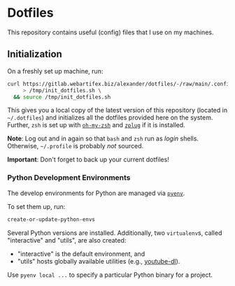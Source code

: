 # Dotfiles

This repository contains useful (config) files that I use on my machines.


## Initialization

On a freshly set up machine, run:

```bash
curl https://gitlab.webartifex.biz/alexander/dotfiles/-/raw/main/.config/shell/init_dotfiles.sh \
     > /tmp/init_dotfiles.sh \
  && source /tmp/init_dotfiles.sh
```

This gives you a local copy of the latest version of this repository
    (located in `~/.dotfiles`)
    and initializes all the dotfiles provided here on the system.
Further, `zsh` is set up
    with [`oh-my-zsh`](https://ohmyz.sh/) and [`zplug`](https://github.com/zplug/zplug)
    if it is installed.

**Note**: Log out and in again so that `bash` and `zsh` run as *login* shells.
Otherwise, `~/.profile` is probably *not* sourced.

**Important**: Don't forget to back up your current dotfiles!


### Python Development Environments

The develop environments for Python are managed via [`pyenv`](https://github.com/pyenv/pyenv).

To set them up, run:

```bash
create-or-update-python-envs
```

Several Python versions are installed.
Additionally, two `virtualenv`s, called "interactive" and "utils", are also created:
 - "interactive" is the default environment, and
 - "utils" hosts globally available utilities
   (e.g., [youtube-dl](https://github.com/ytdl-org/youtube-dl/)).

Use `pyenv local ...` to specify a particular Python binary for a project.
